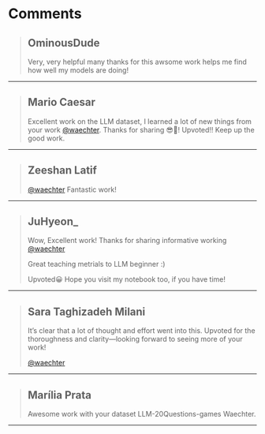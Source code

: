 # Comments 

> ## OminousDude
> 
> Very, very helpful many thanks for this awsome work helps me find how well my models are doing!
> 
> 
> 


---

> ## Mario Caesar
> 
> Excellent work on the LLM dataset, I learned a lot of new things from your work [@waechter](https://www.kaggle.com/waechter). Thanks for sharing 😎👊! Upvoted!! Keep up the good work.
> 
> 
> 


---

> ## Zeeshan Latif
> 
> [@waechter](https://www.kaggle.com/waechter) Fantastic work!
> 
> 
> 


---

> ## JuHyeon_
> 
> Wow, Excellent work! Thanks for sharing informative working [@waechter](https://www.kaggle.com/waechter) 
> 
> Great teaching metrials to LLM beginner :)
> 
> Upvoted😀 Hope you visit my notebook too, if you have time!
> 
> 
> 


---

> ## Sara Taghizadeh Milani
> 
> It’s clear that a lot of thought and effort went into this. Upvoted for the thoroughness and clarity—looking forward to seeing more of your work!
> 
> [@waechter](https://www.kaggle.com/waechter) 
> 
> 
> 


---

> ## Marília Prata
> 
> Awesome work with your dataset LLM-20Questions-games Waechter.
> 
> 
> 


---

